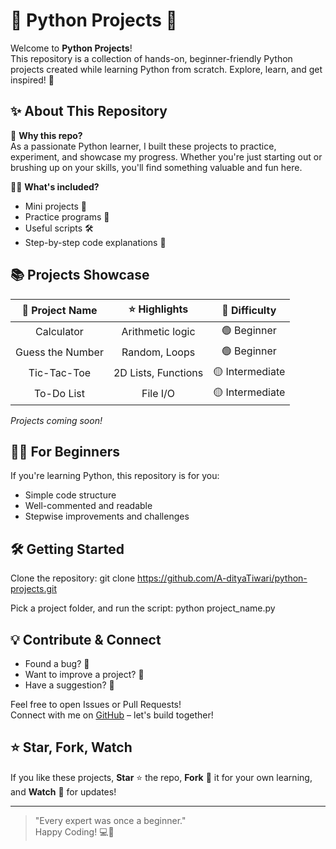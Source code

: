 # 🐍 Python Projects 🚀

Welcome to **Python Projects**!  
This repository is a collection of hands-on, beginner-friendly Python projects created while learning Python from scratch. Explore, learn, and get inspired! 🌱

## ✨ About This Repository

🎉 **Why this repo?**  
As a passionate Python learner, I built these projects to practice, experiment, and showcase my progress. Whether you're just starting out or brushing up on your skills, you'll find something valuable and fun here.

🧑‍💻 **What's included?**
- Mini projects 🎲
- Practice programs 📝
- Useful scripts 🛠️
- Step-by-step code explanations 🧐

## 📚 Projects Showcase

| 🚩 Project Name | ⭐ Highlights | 🌟 Difficulty |
|:---------------:|:------------:|:-------------:|
| Calculator      | Arithmetic logic | 🟢 Beginner |
| Guess the Number| Random, Loops | 🟢 Beginner |
| Tic-Tac-Toe     | 2D Lists, Functions | 🟡 Intermediate |
| To-Do List      | File I/O | 🟡 Intermediate |

*Projects coming soon!*

## 👨‍🎓 For Beginners

If you're learning Python, this repository is for you:
- Simple code structure
- Well-commented and readable
- Stepwise improvements and challenges

## 🛠️ Getting Started

Clone the repository:
git clone https://github.com/A-dityaTiwari/python-projects.git

Pick a project folder, and run the script:
python project_name.py


## 💡 Contribute & Connect

- Found a bug? 🐞  
- Want to improve a project? 🚀  
- Have a suggestion? 💬  

Feel free to open Issues or Pull Requests!  
Connect with me on [GitHub](https://github.com/A-dityaTiwari) – let's build together!

## ⭐ Star, Fork, Watch

If you like these projects, **Star** ⭐ the repo, **Fork** 🍴 it for your own learning, and **Watch** 👀 for updates!

---

> "Every expert was once a beginner."  
> Happy Coding! 💻🎉



